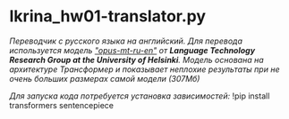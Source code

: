 # Ikrina_hw01-translator.py
*Переводчик с русского языка на английский. Для перевода используется модель <u>"opus-mt-ru-en"</u> от **Language Technology Research Group at the University of Helsinki**. Модель основана на архитектуре Трансформер и показывает неплохие результаты при не очень больших размерах самой модели (307Мб)*

*Для запуска кода потребуется установка зависимостей:*
!pip install transformers sentencepiece
